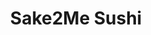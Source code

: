 ---
layout: place
title: "Sake2Me Sushi"
permalink: /california/fremont/sake2me-sushi.html
stateAbbr: CA
stateName: California
cityName: Fremont
seo:
  name: "Sake2Me Sushi"
  type: Restaurant
  links: null
description: "Sake2Me Sushi serves delicious sushi in Fremont, California. Try fresh Japanese dishes for a great dining experience. "
place_id: ChIJsbOgXwTHj4ARPjhcSlI6xqU
photos:
  - name: >-
      places/ChIJsbOgXwTHj4ARPjhcSlI6xqU/photos/AeeoHcJwVYsdxOJbPco5-xAC_YdXcOMWnpQHYEvN2lNGKMs8HNBdkJZjtHhRne2GkU8fdOdclqeKQCFY1eiVPIXxPr0gsKZuXsifQ4oBvTujIgELAo4e6dkOITLnZ4pPlDX6YLbGhogflnj6lRx3EyxGjXGC-xoeix-KqV3De6e_Ez48BMFJ0m3BGaO5GUssk3m0DJ2eKTPbIwYf_AbaSWUYpFOtWOstbJlyYS8FsJKvot62m95ch1EBJSKzC33FNNfwIFatlEfEJU7fGf79SUi3vnP_mGb9Ya_vgJmXb41_yczunvBEy8MxJ_uMs1QwYdiN4tFGTW686eQV0Xv8L1-xw5p1pwXx14f5ryv3FrraaJdhj3D8vV1kERs3mshg7J0rtsdvMxZNfIVER9aUVgTyh6RFs8HMcV0CPIPyTDcZiEU4EA
    widthPx: 4032
    heightPx: 3024
    authorAttributions:
      - displayName: JV P
        uri: https://maps.google.com/maps/contrib/114871739941652054548
        photoUri: >-
          https://lh3.googleusercontent.com/a-/ALV-UjWn5f1E-xpeJGNvMV2ZQL4V6TCv6078d_Bl35Ylkf_2I0YUpyxaig=s100-p-k-no-mo
    flagContentUri: >-
      https://www.google.com/local/imagery/report/?cb_client=maps_api_places.places_api&image_key=!1e10!2sCIHM0ogKEICAgMCA7f7ucA&hl=en-US
    googleMapsUri: >-
      https://www.google.com/maps/place//data=!3m4!1e2!3m2!1sCIHM0ogKEICAgMCA7f7ucA!2e10!4m2!3m1!1s0x808fc7045fa0b3b1:0xa5c63a524a5c383e
  - name: >-
      places/ChIJsbOgXwTHj4ARPjhcSlI6xqU/photos/AeeoHcIrm_P8H-2rtpKDLlBQ6jCz3d4C6H5RoiAGYMO4ziAUfTBOVdRpUGI8jxLrhZJK_7nx7Wv1RKeytWoTAms510VIDlUvWq-roM7YSa_C_hwCIgZeG3FlqxzmRa3_0POaJdyUGHcc6jlItffeCxGHefYq86j23of1TWMuFh6IjMq8t5Kw4cf06WH0qZKAYE3r9zyIwZuzIGykMKi210FtoXEwu-eZFn-ruv4aZZIfO39zH84X4Pw85AIL0JcJzAOjCfTpCQXESHcoDZE5sdT9eug9bWChFpjAxFbX9RB74dvwBSzu1O_e42eYpfmx7cAAeHdTp1NZgS8NGLl58XtgrOGwv-TVwVLn1BHRZG4XQxBm6KhCWM0y3ETtdY4FXeZVkNgkFdCSQ_A4JkjDpfmbrJXAR-gvHeD7IlHMkp05QRX1vg
    widthPx: 4800
    heightPx: 3611
    authorAttributions:
      - displayName: Gary Chu
        uri: https://maps.google.com/maps/contrib/111472635295979397848
        photoUri: >-
          https://lh3.googleusercontent.com/a/ACg8ocLYcOyveSp_kPxmzbPZhwl5WY_8eXSyTyYqX-agRQC-edAEJg=s100-p-k-no-mo
    flagContentUri: >-
      https://www.google.com/local/imagery/report/?cb_client=maps_api_places.places_api&image_key=!1e10!2sCIHM0ogKEICAgIDns7bJcw&hl=en-US
    googleMapsUri: >-
      https://www.google.com/maps/place//data=!3m4!1e2!3m2!1sCIHM0ogKEICAgIDns7bJcw!2e10!4m2!3m1!1s0x808fc7045fa0b3b1:0xa5c63a524a5c383e
  - name: >-
      places/ChIJsbOgXwTHj4ARPjhcSlI6xqU/photos/AeeoHcI0IQdpKuSwhdn6FXefkNoir6qGTFQzO2xYZ8pRYEFhwjgMmEI30A23ACfHqKcBq2WyJBEJbT-xl57r31pY18cs7zWIDDiJDnJaDyoCrirrMMZ_Tm7sBrWYEgqLR15Y2s9BUu8dnhJQlDGuq_2HmNDsY0P0KNCu-75EYy-Oe9BHxCzfJ3mE6x6GOqgShr4SYCG0vFVLrkhLcYnpecNmm5Q7KAQ8jSSqFkASpuCFMjsU2YZOLm6vMH_0kbSmDUVwDV5WuLS5B7UIEU6Nms0sisvAJvTwhVS_1WylBJhUjrbB9YbTDg-zHYMN1UGERqZ44kNG9FThNTPb4TU0_ro6nTTnaAkoSeXEr1dhe6GPgIYyNzSu56ycsobfg_KcJos-XoAKyVQtgHzQyWHLi0wYXql_3d0k5XKYopUvS8TDKsS9WQ
    widthPx: 2992
    heightPx: 2992
    authorAttributions:
      - displayName: Clary Lin
        uri: https://maps.google.com/maps/contrib/107835397633273210587
        photoUri: >-
          https://lh3.googleusercontent.com/a-/ALV-UjW9YVkYoOtWndned8uqlT0v1CXV9HUc8ouDMwvOpXqh29n8Ewtt=s100-p-k-no-mo
    flagContentUri: >-
      https://www.google.com/local/imagery/report/?cb_client=maps_api_places.places_api&image_key=!1e10!2sCIHM0ogKEICAgIDHuvuKVw&hl=en-US
    googleMapsUri: >-
      https://www.google.com/maps/place//data=!3m4!1e2!3m2!1sCIHM0ogKEICAgIDHuvuKVw!2e10!4m2!3m1!1s0x808fc7045fa0b3b1:0xa5c63a524a5c383e
  - name: >-
      places/ChIJsbOgXwTHj4ARPjhcSlI6xqU/photos/AeeoHcIOFovOtfLs3BGId_YENASj3ich7vsdN_evOO8LoMBsxkYYf-UfxXrnUxWfAdNPjt9JNz8WGysuiRVBrVP4SBxzXP9Z-mgI1v0L0iVR1bkuvW03ZawixVqPcVuuysEwV4zAiFNLKCsuW_CdpHASBDU6SAIWSk8I1A4y3tYRQkVy-7v48rLeJYi86LeAKsLDydcLVMPcrhedJ6_Qqxu-l1Suh9uxPWhJrMPWwdO4ANdrCy-ILdf-EQ19ABKIrgOaZj5AklA79dpGB9G5r1pPn62TUtrcMS0a1tG4DkEKnopkZdB-7lRP61KfVCG7w1Qtpf4IiOxgEcNJdMY9cQKzaeOY21kHM15s-Pj3xB4zl9ar_aKOxrJqAr8b-9XCW1z91l_gefztg0FFJxZfqy3cR-oomqwynqCxZW3k_PntplQ
    widthPx: 2992
    heightPx: 2992
    authorAttributions:
      - displayName: Clary Lin
        uri: https://maps.google.com/maps/contrib/107835397633273210587
        photoUri: >-
          https://lh3.googleusercontent.com/a-/ALV-UjW9YVkYoOtWndned8uqlT0v1CXV9HUc8ouDMwvOpXqh29n8Ewtt=s100-p-k-no-mo
    flagContentUri: >-
      https://www.google.com/local/imagery/report/?cb_client=maps_api_places.places_api&image_key=!1e10!2sCIHM0ogKEICAgIDHuvuKTw&hl=en-US
    googleMapsUri: >-
      https://www.google.com/maps/place//data=!3m4!1e2!3m2!1sCIHM0ogKEICAgIDHuvuKTw!2e10!4m2!3m1!1s0x808fc7045fa0b3b1:0xa5c63a524a5c383e
  - name: >-
      places/ChIJsbOgXwTHj4ARPjhcSlI6xqU/photos/AeeoHcIRQwQqO3ZquKMuvrQ2bEjkQvZktlWh4la2UgArpqiVskrWJnFzPKW2__D1sIIoAQ4rqp_-bh0xOYmO2HHnKYraZmgsZ4oGOTcgL3LnzozjumsI7P9m3s0nhYYJnkCrlXFasmn13VqSymwrT1XS8GnGrmSFQ9Fd0fxbTNxjDxDusriPSFV7o7b-imuVNaNy_jcY_Ow_P6soVfelOTQRPQOfCibWvxVSh21uW7wlP7uGTUpgaxfPrLiwuXGWY0GVz_wRFomihtulSIROh2aKmOJ4Z72N4SFbaPQ0OmH6EP09q7RfMxWnfR7wDvMpum4AO60f3c8mdBRsZ-65v5jbsdPiC9Vx8lIWupzFFI3Br2XpLExy051v-RhXdpk425kyAs0Gt0VJYbV4MbKp6nQuc6CJD0FTaE_scG9S5PcHX0pNKw
    widthPx: 4032
    heightPx: 3024
    authorAttributions:
      - displayName: JV P
        uri: https://maps.google.com/maps/contrib/114871739941652054548
        photoUri: >-
          https://lh3.googleusercontent.com/a-/ALV-UjWn5f1E-xpeJGNvMV2ZQL4V6TCv6078d_Bl35Ylkf_2I0YUpyxaig=s100-p-k-no-mo
    flagContentUri: >-
      https://www.google.com/local/imagery/report/?cb_client=maps_api_places.places_api&image_key=!1e10!2sCIHM0ogKEICAgIDH6NXeIg&hl=en-US
    googleMapsUri: >-
      https://www.google.com/maps/place//data=!3m4!1e2!3m2!1sCIHM0ogKEICAgIDH6NXeIg!2e10!4m2!3m1!1s0x808fc7045fa0b3b1:0xa5c63a524a5c383e
  - name: >-
      places/ChIJsbOgXwTHj4ARPjhcSlI6xqU/photos/AeeoHcJUOWHzCO_s7OF9LOHZ20K72sBznXtOC8mtRwvgxfguZl_OfQVBNaJoEA-0gQFUlSxOHpdU3hhW-75i9BYp2qfy4y1SnmL5ricDEZMITLf8M8P_4j5DN6V5prjjTDJ8qQEE_ltL63lCTG4uANo6lbu4fbGTiyYyNHz5htGFV9hTwefuzHfZcTpw3LVyVXuI785yqSZBOx6_H8xf_TGXFbiHUfw0-kfDLopFKF9er7orpoCWQC0Q_di3JeK-0SfmrCYeLgQGlhW4QaGVpvuhy37hS1STlyAjZOO9wlTkn5P-XmyzBVb3sGEWezzJSw-MXlJL2mtcQjaoYxU9YSZwxXyf7Cvqd1boQuJzxj6wEsiHrW0byXVBM_dBf-EvP8Cj4GJCEH_ndiqyEbc5Pcyr8dcjr_6Q3uMvqu6RIMS_xNKLEjym
    widthPx: 4800
    heightPx: 3611
    authorAttributions:
      - displayName: Gary Chu
        uri: https://maps.google.com/maps/contrib/111472635295979397848
        photoUri: >-
          https://lh3.googleusercontent.com/a/ACg8ocLYcOyveSp_kPxmzbPZhwl5WY_8eXSyTyYqX-agRQC-edAEJg=s100-p-k-no-mo
    flagContentUri: >-
      https://www.google.com/local/imagery/report/?cb_client=maps_api_places.places_api&image_key=!1e10!2sCIHM0ogKEICAgIDns5bKgQE&hl=en-US
    googleMapsUri: >-
      https://www.google.com/maps/place//data=!3m4!1e2!3m2!1sCIHM0ogKEICAgIDns5bKgQE!2e10!4m2!3m1!1s0x808fc7045fa0b3b1:0xa5c63a524a5c383e
  - name: >-
      places/ChIJsbOgXwTHj4ARPjhcSlI6xqU/photos/AeeoHcL6Gk6gnALLOT39SY3HnaZ5obp1UtfkHr27cmYTaycIbQlrH1Cs-Zll9iJV3WJ5NQv2Pl_dEgpZFovfuUZ8aEeHCXwI-Vb5L1TMQojIqbzT7Xqpj4jwgrk6haiP_vVaM5N7SZ8i31cuhZJWEIxDG-tvlO4TrpjcnFhzk2uln4TCbRMoFa18Ev1xNGIURPO0gA34-yjoazpgEfIujGsAmqqqpHTVkQs2kgqU0Qrjvnd_e-dfH9ksrVtgOYHz1vDvhZgdt0P9d5WPfeGULDXvTIcJ6GT0KKc9wtfAPhyy76SaRJUV-eSvsvIXRgkfCdTqb-8-cMrxwJLL0c4Segx7bN3_a50rWf5ZnPHZCbJwVLJonE0wLtnyq32jL0eHNDHGmW96HX0zT0nK22yT3Sxq4ArJ2Luf_zS8uIa1siEQVy8ilyE
    widthPx: 3024
    heightPx: 4032
    authorAttributions:
      - displayName: JV P
        uri: https://maps.google.com/maps/contrib/114871739941652054548
        photoUri: >-
          https://lh3.googleusercontent.com/a-/ALV-UjWn5f1E-xpeJGNvMV2ZQL4V6TCv6078d_Bl35Ylkf_2I0YUpyxaig=s100-p-k-no-mo
    flagContentUri: >-
      https://www.google.com/local/imagery/report/?cb_client=maps_api_places.places_api&image_key=!1e10!2sCIHM0ogKEICAgICH36qY8gE&hl=en-US
    googleMapsUri: >-
      https://www.google.com/maps/place//data=!3m4!1e2!3m2!1sCIHM0ogKEICAgICH36qY8gE!2e10!4m2!3m1!1s0x808fc7045fa0b3b1:0xa5c63a524a5c383e
  - name: >-
      places/ChIJsbOgXwTHj4ARPjhcSlI6xqU/photos/AeeoHcKJFJj8us_Lb9Gx5_t5ngafrdtci9_wME2bjyk6OzTzmIlVMXT_4sxY1BuQVfArr3EHJyXRMRkIHsQWaIfcHfOgIk646UsuqUSeLvAKLxE8ZsyZdYuLjJe4MTnACSCBroXBFhmjgDh05U-PK4drv3g_V09b8TYQhu5yJqagw7In7kkwqKkeK75qmspCGq-qT_KBfHuQk4hQJ4kYobpkySiyMie3IWpz7XaFZZW4Oj-S7KtDL5MD5O6RuX3Gk1pspZ07TMc5U2H60s8Cb_g7u5GF7K6--BWxQuQkY8d-ZTDo6HaS0rk77J8jtTbne9syEb7WYpYLxxp4D4v7T-W9m56LntkxH3tB5IAcGoZw-WS0aOtr6mH88nGQeI5POECIpyoKszEcJT9uyXMQtN1KP5EJpPD6nq4wgxTZx5GrWj8qRA
    widthPx: 2727
    heightPx: 3635
    authorAttributions:
      - displayName: Colin Rajah
        uri: https://maps.google.com/maps/contrib/109681698223301718872
        photoUri: >-
          https://lh3.googleusercontent.com/a-/ALV-UjVcUZKC9Gmk1_9Io_KQ8wBW9RYq-Lnx1_Eln5V94LeDSBZgzQVD9w=s100-p-k-no-mo
    flagContentUri: >-
      https://www.google.com/local/imagery/report/?cb_client=maps_api_places.places_api&image_key=!1e10!2sCIHM0ogKEICAgIDv-ZrSBw&hl=en-US
    googleMapsUri: >-
      https://www.google.com/maps/place//data=!3m4!1e2!3m2!1sCIHM0ogKEICAgIDv-ZrSBw!2e10!4m2!3m1!1s0x808fc7045fa0b3b1:0xa5c63a524a5c383e
  - name: >-
      places/ChIJsbOgXwTHj4ARPjhcSlI6xqU/photos/AeeoHcJHfigYy2WdBDPlvWaIoYMehgvkklIyAYRgkmbDnQ1UEmRAIJBLbxrDEPzbXaFPguEgs3q1XcjW3twSa4gRsxmAHWm7LHw5WGsDdE2yfNiiPP2aZ0f6f2mhhUKcFRNHRHwSS78TDNfoHhpxdjLpJVL4T2rfvdbfwjtXChhFwDeHKL78giTPbDnTZPxuqVPXzvOvBd44RBNiwTOmhD0N7LhdnAO-RdHhdRWGU3IRC89W52yFRtB31fBBNyVBtSXGQxPDAmozFx61jP-K8mnsFc6FHAQHu_qXVDqNz2CCF1QDSODVYTifwjJkp1lHqwoAdTT1iCOa6m4bhP888fllgT5AaXaBkFXZFAx4f0evLrIkShAGpqnXTqWh3M1QigivAqW4gAvbmweJh-9ygSWPaEW-0oBMcBGUNLH9slSaiJzMl2U
    widthPx: 3600
    heightPx: 4800
    authorAttributions:
      - displayName: Emilie Xie
        uri: https://maps.google.com/maps/contrib/103996028474097903329
        photoUri: >-
          https://lh3.googleusercontent.com/a/ACg8ocKP4YxbRDuE7UgPBMhteSHQmyWh7GGmQJrNH8wW2dKQgOUWd4E=s100-p-k-no-mo
    flagContentUri: >-
      https://www.google.com/local/imagery/report/?cb_client=maps_api_places.places_api&image_key=!1e10!2sCIHM0ogKEICAgIDr6Pna7AE&hl=en-US
    googleMapsUri: >-
      https://www.google.com/maps/place//data=!3m4!1e2!3m2!1sCIHM0ogKEICAgIDr6Pna7AE!2e10!4m2!3m1!1s0x808fc7045fa0b3b1:0xa5c63a524a5c383e
  - name: >-
      places/ChIJsbOgXwTHj4ARPjhcSlI6xqU/photos/AeeoHcIzS--02z_J_Nmu7m0kEGiHB5TOm2QJFZn8bRlydSid0kbjQtqOPkBORJnEgN3kJykNiVNPUYisaLbpDLoWotBbYzML9JjlLIGy603seXkEWPtRqHrZjYj8cF7JqCtnqrLKQGQJvv0N31HtKEtkfw-UjM0CBPKNbM9VkUA0vUEQlpVVZDm_k3og9wUYqTpsWI-UrgBQM1tUKjoL5DRRG4Lc2cIIyBNNQrHOlKHTJQkhjM2xpFPsam_Zzz3PoYu6i-1b6krHqPZKyVMCS9FmQWI66r506S6ctwb-AVFgMlvQhIdV4cvlX2Aw2zH58TtPK6xB0GNuEJ8Qr8-LqdzMBgIUKl1aVeBtA7nzmzVva17WVqgqDK9MMTRZX3hk9PYS93ek3RF9vY_0NkwIV15lEYxH6o4jBAjw7HyKebfkZqtOy7gW
    widthPx: 4032
    heightPx: 3024
    authorAttributions:
      - displayName: Frederic Dang Ngoc
        uri: https://maps.google.com/maps/contrib/100989286434144173014
        photoUri: >-
          https://lh3.googleusercontent.com/a-/ALV-UjXZvoX5Qa_6rlehj3OQW2Nw05wnrVDxnjnyKVwWLhg3do3Z-RdnXg=s100-p-k-no-mo
    flagContentUri: >-
      https://www.google.com/local/imagery/report/?cb_client=maps_api_places.places_api&image_key=!1e10!2sCIHM0ogKEICAgMDQiZyB8gE&hl=en-US
    googleMapsUri: >-
      https://www.google.com/maps/place//data=!3m4!1e2!3m2!1sCIHM0ogKEICAgMDQiZyB8gE!2e10!4m2!3m1!1s0x808fc7045fa0b3b1:0xa5c63a524a5c383e
address: '43337 Christy St #3032, Fremont, CA 94538, USA'
street: '43337 Christy St #3032'
city: Fremont
state: CA
zip: '94538'
country: USA
neighborhood: Baylands
latitude: '37.505201'
longitude: '-121.971509'
accessibility_options:
  wheelchairAccessibleParking: true
  wheelchairAccessibleEntrance: true
  wheelchairAccessibleSeating: true
business_status: OPERATIONAL
name: Sake2Me Sushi
google_maps_links:
  directionsUri: >-
    https://www.google.com/maps/dir//''/data=!4m7!4m6!1m1!4e2!1m2!1m1!1s0x808fc7045fa0b3b1:0xa5c63a524a5c383e!3e0
  placeUri: https://maps.google.com/?cid=11945299186756106302
  writeAReviewUri: >-
    https://www.google.com/maps/place//data=!4m3!3m2!1s0x808fc7045fa0b3b1:0xa5c63a524a5c383e!12e1
  reviewsUri: >-
    https://www.google.com/maps/place//data=!4m4!3m3!1s0x808fc7045fa0b3b1:0xa5c63a524a5c383e!9m1!1b1
  photosUri: >-
    https://www.google.com/maps/place//data=!4m3!3m2!1s0x808fc7045fa0b3b1:0xa5c63a524a5c383e!10e5
primary_type: Japanese Restaurant
opening_hours:
  regular: null
  current: null
secondary_opening_hours:
  regular:
    weekdayDescriptions: null
    type: null
  current:
    weekdayDescriptions: null
    type: null
phone: null
price_level: null
price_range: null
rating: null
rating_count: 0
website: null
reviews: null
parking_options: null
payment_options: null
allow_dogs: null
curbside_pickup: null
delivery: null
dine_in: null
good_for_children: null
good_for_groups: null
good_for_sports: null
live_music: null
menu_for_children: null
outdoor_seating: null
reservable: null
restroom: null
serves_beer: null
serves_breakfast: null
serves_brunch: null
serves_cocktails: null
serves_coffee: null
serves_dinner: null
serves_dessert: null
serves_lunch: null
serves_vegetarian_food: null
serves_wine: null
takeout: null
update_category: essentials
summary: null

---